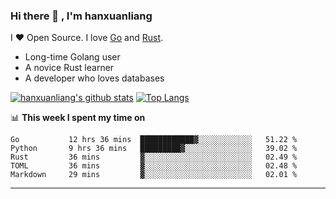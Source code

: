 ### Hi there 👋 , I'm hanxuanliang

<!--
**hanxuanliang/hanxuanliang** is a ✨ _special_ ✨ repository because its `README.md` (this file) appears on your GitHub profile.

Here are some ideas to get you started:

- 🔭 I’m currently working on ...
- 🌱 I’m currently learning ...
- 👯 I’m looking to collaborate on ...
- 🤔 I’m looking for help with ...
- 💬 Ask me about ...
- 📫 How to reach me: ...
- 😄 Pronouns: ...
- ⚡ Fun fact: ...
-->
I ❤ Open Source. I love [Go](https://golang.org) and [Rust](https://www.rust-lang.org/zh-CN/).

* Long-time Golang user
* A novice Rust learner
* A developer who loves databases

[![hanxuanliang's github stats](https://github-readme-stats.vercel.app/api/top-langs/?username=hanxuanliang&hide=html)](https://github.com/anuraghazra/github-readme-stats)
[![Top Langs](https://github-readme-stats.vercel.app/api?username=hanxuanliang&show_icons=true&count_private=true&line_height=40)](https://github.com/anuraghazra/github-readme-stats)

📊 **This week I spent my time on**
<!--START_SECTION:waka-->

```text
Go           12 hrs 36 mins  ████████████▓░░░░░░░░░░░░   51.22 %
Python       9 hrs 36 mins   █████████▓░░░░░░░░░░░░░░░   39.02 %
Rust         36 mins         ▓░░░░░░░░░░░░░░░░░░░░░░░░   02.49 %
TOML         36 mins         ▓░░░░░░░░░░░░░░░░░░░░░░░░   02.48 %
Markdown     29 mins         ▓░░░░░░░░░░░░░░░░░░░░░░░░   02.01 %
```

<!--END_SECTION:waka-->

***
